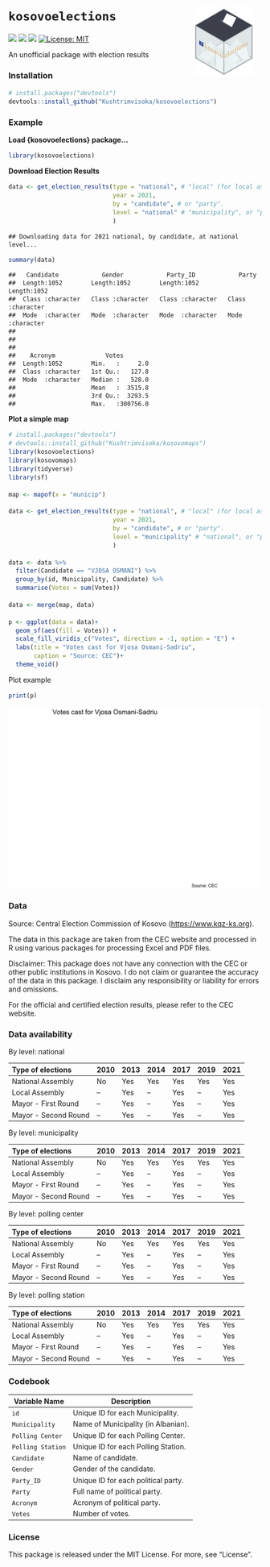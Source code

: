 
<!-- README.md is generated from README.Rmd. Please edit that file -->

# `kosovoelections` <img src='man/figures/logo.png' align="right" height="138" style="padding: 0 15px; float: right;"/>

[![](https://img.shields.io/badge/devel%20version-0.0.1-green.svg)](https://github.com/Kushtrimvisoka/kosovoelections)
[![](https://img.shields.io/github/languages/code-size/Kushtrimvisoka/kosovoelections.svg)](https://github.com/Kushtrimvisoka/kosovoelections)
[![](https://travis-ci.org/rstudio/rmarkdown.svg?branch=main)](https://travis-ci.org/rstudio/rmarkdown)
[![License:
MIT](https://img.shields.io/badge/license-MIT-blue.svg)](https://cran.r-project.org/web/licenses/MIT)

An unofficial package with election results

### Installation

``` r
# install.packages("devtools")
devtools::install_github("Kushtrimvisoka/kosovoelections")
```

### Example

**Load {kosovoelections} package…**

``` r
library(kosovoelections)
```

**Download Election Results**

``` r
data <- get_election_results(type = "national", # "local" (for local assembly), or "mayor", or "mayor2" (for runoffs).
                             year = 2021,
                             by = "candidate", # or "party".
                             level = "national" # "municipality", or "pc" (Polling Center), or "ps" (Polling Station).
                             )
```

    ## Downloading data for 2021 national, by candidate, at national level...

``` r
summary(data)
```

    ##   Candidate            Gender            Party_ID            Party          
    ##  Length:1052        Length:1052        Length:1052        Length:1052       
    ##  Class :character   Class :character   Class :character   Class :character  
    ##  Mode  :character   Mode  :character   Mode  :character   Mode  :character  
    ##                                                                             
    ##                                                                             
    ##                                                                             
    ##    Acronym              Votes         
    ##  Length:1052        Min.   :     2.0  
    ##  Class :character   1st Qu.:   127.8  
    ##  Mode  :character   Median :   528.0  
    ##                     Mean   :  3515.8  
    ##                     3rd Qu.:  3293.5  
    ##                     Max.   :300756.0

**Plot a simple map**

``` r
# install.packages("devtools")
# devtools::install_github("Kushtrimvisoka/kosovomaps")
library(kosovoelections)
library(kosovomaps)
library(tidyverse)
library(sf)

map <- mapof(x = "municip")

data <- get_election_results(type = "national", # "local" (for local assembly), or "mayor", or "mayor2" (for runoffs).
                             year = 2021,
                             by = "candidate", # or "party".
                             level = "municipality" # "national", or "pc" (Polling Center), or "ps" (Polling Station).
                             )

data <- data %>% 
  filter(Candidate == "VJOSA OSMANI") %>% 
  group_by(id, Municipality, Candidate) %>% 
  summarise(Votes = sum(Votes))

data <- merge(map, data)

p <- ggplot(data = data)+
  geom_sf(aes(fill = Votes)) +
  scale_fill_viridis_c("Votes", direction = -1, option = "E") +
  labs(title = "Votes cast for Vjosa Osmani-Sadriu", 
       caption = "Source: CEC")+
  theme_void()
```

Plot example

``` r
print(p)
```

![](README_files/figure-gfm/unnamed-chunk-3-1.png)<!-- -->

### Data

Source: Central Election Commission of Kosovo
(<https://www.kqz-ks.org>).

The data in this package are taken from the CEC website and processed in
R using various packages for processing Excel and PDF files.

Disclaimer: This package does not have any connection with the CEC or
other public institutions in Kosovo. I do not claim or guarantee the
accuracy of the data in this package. I disclaim any responsibility or
liability for errors and omissions.

For the official and certified election results, please refer to the CEC
website.

### Data availability

By level: national

| Type of elections    | 2010 | 2013 | 2014 | 2017 | 2019 | 2021 |
|:---------------------|:-----|:-----|:-----|:-----|:-----|:-----|
| National Assembly    | No   | Yes  | Yes  | Yes  | Yes  | Yes  |
| Local Assembly       | –    | Yes  | –    | Yes  | –    | Yes  |
| Mayor - First Round  | –    | Yes  | –    | Yes  | –    | Yes  |
| Mayor - Second Round | –    | Yes  | –    | Yes  | –    | Yes  |

By level: municipality

| Type of elections    | 2010 | 2013 | 2014 | 2017 | 2019 | 2021 |
|:---------------------|:-----|:-----|:-----|:-----|:-----|:-----|
| National Assembly    | No   | Yes  | Yes  | Yes  | Yes  | Yes  |
| Local Assembly       | –    | Yes  | –    | Yes  | –    | Yes  |
| Mayor - First Round  | –    | Yes  | –    | Yes  | –    | Yes  |
| Mayor - Second Round | –    | Yes  | –    | Yes  | –    | Yes  |

By level: polling center

| Type of elections    | 2010 | 2013 | 2014 | 2017 | 2019 | 2021 |
|:---------------------|:-----|:-----|:-----|:-----|:-----|:-----|
| National Assembly    | No   | Yes  | Yes  | Yes  | Yes  | Yes  |
| Local Assembly       | –    | Yes  | –    | Yes  | –    | Yes  |
| Mayor - First Round  | –    | Yes  | –    | Yes  | –    | Yes  |
| Mayor - Second Round | –    | Yes  | –    | Yes  | –    | Yes  |

By level: polling station

| Type of elections    | 2010 | 2013 | 2014 | 2017 | 2019 | 2021 |
|:---------------------|:-----|:-----|:-----|:-----|:-----|:-----|
| National Assembly    | No   | Yes  | Yes  | Yes  | Yes  | Yes  |
| Local Assembly       | –    | Yes  | –    | Yes  | –    | Yes  |
| Mayor - First Round  | –    | Yes  | –    | Yes  | –    | Yes  |
| Mayor - Second Round | –    | Yes  | –    | Yes  | –    | Yes  |

### Codebook

| Variable Name     | Description                         |
|-------------------|-------------------------------------|
| `id`              | Unique ID for each Municipality.    |
| `Municipality`    | Name of Municipality (in Albanian). |
| `Polling Center`  | Unique ID for each Polling Center.  |
| `Polling Station` | Unique ID for each Polling Station. |
| `Candidate`       | Name of candidate.                  |
| `Gender`          | Gender of the candidate.            |
| `Party_ID`        | Unique ID for each political party. |
| `Party`           | Full name of political party.       |
| `Acronym`         | Acronym of political party.         |
| `Votes`           | Number of votes.                    |

### License

This package is released under the MIT License. For more, see “License”.
